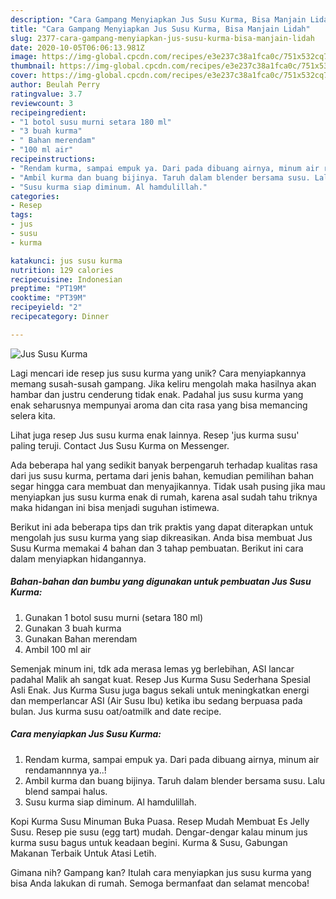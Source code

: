 ```yaml
---
description: "Cara Gampang Menyiapkan Jus Susu Kurma, Bisa Manjain Lidah"
title: "Cara Gampang Menyiapkan Jus Susu Kurma, Bisa Manjain Lidah"
slug: 2377-cara-gampang-menyiapkan-jus-susu-kurma-bisa-manjain-lidah
date: 2020-10-05T06:06:13.981Z
image: https://img-global.cpcdn.com/recipes/e3e237c38a1fca0c/751x532cq70/jus-susu-kurma-foto-resep-utama.jpg
thumbnail: https://img-global.cpcdn.com/recipes/e3e237c38a1fca0c/751x532cq70/jus-susu-kurma-foto-resep-utama.jpg
cover: https://img-global.cpcdn.com/recipes/e3e237c38a1fca0c/751x532cq70/jus-susu-kurma-foto-resep-utama.jpg
author: Beulah Perry
ratingvalue: 3.7
reviewcount: 3
recipeingredient:
- "1 botol susu murni setara 180 ml"
- "3 buah kurma"
- " Bahan merendam"
- "100 ml air"
recipeinstructions:
- "Rendam kurma, sampai empuk ya. Dari pada dibuang airnya, minum air rendamannnya ya..!"
- "Ambil kurma dan buang bijinya. Taruh dalam blender bersama susu. Lalu blend sampai halus."
- "Susu kurma siap diminum. Al hamdulillah."
categories:
- Resep
tags:
- jus
- susu
- kurma

katakunci: jus susu kurma 
nutrition: 129 calories
recipecuisine: Indonesian
preptime: "PT19M"
cooktime: "PT39M"
recipeyield: "2"
recipecategory: Dinner

---
```



![Jus Susu Kurma](https://img-global.cpcdn.com/recipes/e3e237c38a1fca0c/751x532cq70/jus-susu-kurma-foto-resep-utama.jpg)

Lagi mencari ide resep jus susu kurma yang unik? Cara menyiapkannya memang susah-susah gampang. Jika keliru mengolah maka hasilnya akan hambar dan justru cenderung tidak enak. Padahal jus susu kurma yang enak seharusnya mempunyai aroma dan cita rasa yang bisa memancing selera kita.

Lihat juga resep Jus susu kurma enak lainnya. Resep &#39;jus kurma susu&#39; paling teruji. Contact Jus Susu Kurma on Messenger.

Ada beberapa hal yang sedikit banyak berpengaruh terhadap kualitas rasa dari jus susu kurma, pertama dari jenis bahan, kemudian pemilihan bahan segar hingga cara membuat dan menyajikannya. Tidak usah pusing jika mau menyiapkan jus susu kurma enak di rumah, karena asal sudah tahu triknya maka hidangan ini bisa menjadi suguhan istimewa.


Berikut ini ada beberapa tips dan trik praktis yang dapat diterapkan untuk mengolah jus susu kurma yang siap dikreasikan. Anda bisa membuat Jus Susu Kurma memakai 4 bahan dan 3 tahap pembuatan. Berikut ini cara dalam menyiapkan hidangannya.

<!--inarticleads1-->

##### Bahan-bahan dan bumbu yang digunakan untuk pembuatan Jus Susu Kurma:

1. Gunakan 1 botol susu murni (setara 180 ml)
1. Gunakan 3 buah kurma
1. Gunakan  Bahan merendam
1. Ambil 100 ml air


Semenjak minum ini, tdk ada merasa lemas yg berlebihan, ASI lancar padahal Malik ah sangat kuat. Resep Jus Kurma Susu Sederhana Spesial Asli Enak. Jus Kurma Susu juga bagus sekali untuk meningkatkan energi dan memperlancar ASI (Air Susu Ibu) ketika ibu sedang berpuasa pada bulan. Jus kurma susu oat/oatmilk and date recipe. 

<!--inarticleads2-->

##### Cara menyiapkan Jus Susu Kurma:

1. Rendam kurma, sampai empuk ya. Dari pada dibuang airnya, minum air rendamannnya ya..!
1. Ambil kurma dan buang bijinya. Taruh dalam blender bersama susu. Lalu blend sampai halus.
1. Susu kurma siap diminum. Al hamdulillah.


Kopi Kurma Susu Minuman Buka Puasa. Resep Mudah Membuat Es Jelly Susu. Resep pie susu (egg tart) mudah. Dengar-dengar kalau minum jus kurma susu bagus untuk keadaan begini. Kurma &amp; Susu, Gabungan Makanan Terbaik Untuk Atasi Letih. 

Gimana nih? Gampang kan? Itulah cara menyiapkan jus susu kurma yang bisa Anda lakukan di rumah. Semoga bermanfaat dan selamat mencoba!
